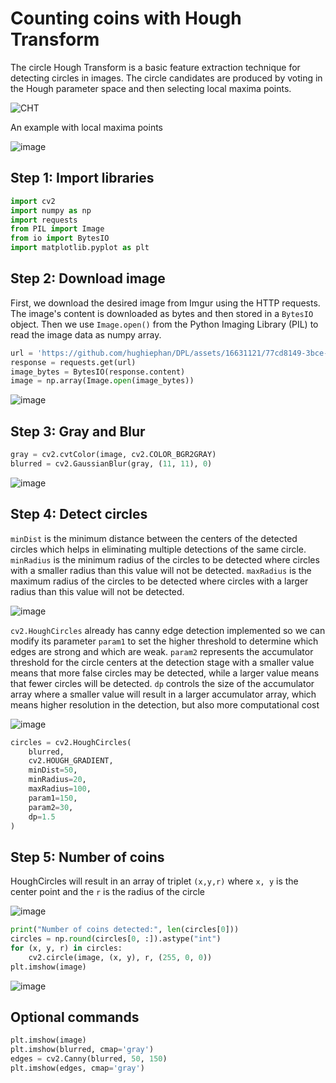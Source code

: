 # Counting coins with Hough Transform

The circle Hough Transform is a basic feature extraction technique for detecting circles in images. The circle candidates are produced by voting in the Hough parameter space and then selecting local maxima points.

![CHT](https://github.com/hughiephan/DPL/assets/16631121/3335891a-323e-4498-8cb4-bbd423034be0)

An example with local maxima points

![image](https://github.com/hughiephan/DPL/assets/16631121/5e621a46-19ec-4238-b33b-fdd03283bc7e)

## Step 1: Import libraries

```python
import cv2
import numpy as np
import requests
from PIL import Image
from io import BytesIO
import matplotlib.pyplot as plt
```

## Step 2: Download image

First, we download the desired image from Imgur using the HTTP requests. The image's content is downloaded as bytes and then stored in a `BytesIO` object. Then we use `Image.open()` from the Python Imaging Library (PIL) to read the image data as numpy array.

```python
url = 'https://github.com/hughiephan/DPL/assets/16631121/77cd8149-3bce-433e-ac00-c13057a6dcec'
response = requests.get(url)
image_bytes = BytesIO(response.content)
image = np.array(Image.open(image_bytes))
```

![image](https://github.com/hughiephan/DPL/assets/16631121/77cd8149-3bce-433e-ac00-c13057a6dcec)

## Step 3: Gray and Blur
```python
gray = cv2.cvtColor(image, cv2.COLOR_BGR2GRAY)
blurred = cv2.GaussianBlur(gray, (11, 11), 0)
```

![image](https://github.com/hughiephan/DPL/assets/16631121/c05eceec-462c-4a27-98cd-58da555a6204)

## Step 4: Detect circles

`minDist` is the minimum distance between the centers of the detected circles which helps in eliminating multiple detections of the same circle. `minRadius` is the minimum radius of the circles to be detected where circles with a smaller radius than this value will not be detected. `maxRadius` is the maximum radius of the circles to be detected where circles with a larger radius than this value will not be detected.

![image](https://github.com/hughiephan/DPL/assets/16631121/d986e57d-8053-4394-bd30-1e48ebe61050)
 
`cv2.HoughCircles` already has canny edge detection implemented so we can modify its parameter `param1` to set the higher threshold to determine which edges are strong and which are weak. `param2` represents the accumulator threshold for the circle centers at the detection stage with a smaller value means that more false circles may be detected, while a larger value means that fewer circles will be detected. `dp` controls the size of the accumulator array where a smaller value will result in a larger accumulator array, which means higher resolution in the detection, but also more computational cost

![image](https://github.com/hughiephan/DPL/assets/16631121/0963d052-4992-4d64-b4cb-6b8249279b13)

```python
circles = cv2.HoughCircles(
    blurred,
    cv2.HOUGH_GRADIENT,
    minDist=50,
    minRadius=20,
    maxRadius=100,
    param1=150,
    param2=30,
    dp=1.5
)
```


## Step 5: Number of coins

HoughCircles will result in an array of triplet `(x,y,r)` where `x, y` is the center point and the `r` is the radius of the circle

![image](https://github.com/hughiephan/DPL/assets/16631121/0c0633ae-fd41-4b70-b9c0-663a478bae6a)

```python
print("Number of coins detected:", len(circles[0]))
circles = np.round(circles[0, :]).astype("int")
for (x, y, r) in circles:
    cv2.circle(image, (x, y), r, (255, 0, 0))
plt.imshow(image)
```

![image](https://github.com/hughiephan/DPL/assets/16631121/dd9ead59-5aa0-42e0-aee7-1c73ee25f890)

## Optional commands
```python
plt.imshow(image)
plt.imshow(blurred, cmap='gray')
edges = cv2.Canny(blurred, 50, 150)
plt.imshow(edges, cmap='gray')
```
